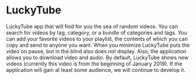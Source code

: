 # LuckyTube
LuckyTube app that will find for you the sea of random videos. You can search for videos by tag, category, or a bundle of categories and tags. You can add your favorite videos to your playlist, the contents of which you can copy and send to anyone you want. When you minimize LuckyTube puts the video on pause, but in the blind also does not display. Also, the application allows you to download video and audio. By default, LuckyTube shows new videos (currently this video is from the beginning of January 2019). If the application will gain at least some audience, we will continue to develop it.
